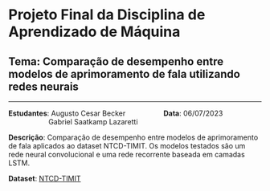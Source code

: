 # Projeto Final da Disciplina de Aprendizado de Máquina
## **Tema**: Comparação de desempenho entre modelos de aprimoramento de fala utilizando redes neurais
 
---
 
**Estudantes**: Augusto Cesar Becker &emsp; &emsp; &emsp; &emsp; **Data**: 06/07/2023  
&emsp; &emsp; &emsp; &emsp; &nbsp; Gabriel Saatkamp Lazaretti
 
 
**Descrição**: Comparação de desempenho entre modelos de aprimoramento de fala aplicados ao dataset NTCD-TIMIT. Os modelos testados são um rede neural convolucional e uma rede recorrente baseada em camadas LSTM.
 
**Dataset**: [NTCD-TIMIT](https://zenodo.org/record/1172064)
